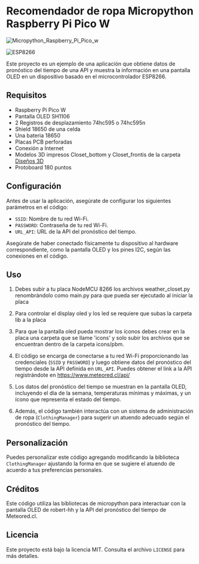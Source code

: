 # Recomendador de ropa Micropython Raspberry Pi Pico W

![Micropython_Raspberry_Pi_Pico_w](https://img.shields.io/badge/Raspberry%20Pi%20Pico%20W-Micropython%20Compatible-brightgreen)

![ESP8266](https://img.shields.io/badge/ESP8266-Compatible-blue)

Este proyecto es un ejemplo de una aplicación que obtiene datos de pronóstico del tiempo de una API y muestra la información en una pantalla OLED en un dispositivo basado en el microcontrolador ESP8266.

## Requisitos

- Raspberry Pi Pico W
- Pantalla OLED SH1106
- 2 Registros de desplazamiento 74hc595 o 74hc595n
- Shield 18650 de una celda
- Una bateria 18650
- Placas PCB perforadas
- Conexión a Internet
- Modelos 3D impresos Closet_bottom y Closet_frontis de la carpeta [Diseños 3D](/Diseños_3D/)
- Protoboard 180 puntos

## Configuración

Antes de usar la aplicación, asegúrate de configurar los siguientes parámetros en el código:

- `SSID`: Nombre de tu red Wi-Fi.
- `PASSWORD`: Contraseña de tu red Wi-Fi.
- `URL_API`: URL de la API del pronóstico del tiempo.

Asegúrate de haber conectado físicamente tu dispositivo al hardware correspondiente, como la pantalla OLED y los pines I2C, según las conexiones en el código.

## Uso

1. Debes subir a tu placa NodeMCU 8266 los archivos weather_closet.py renombrándolo como main.py para que pueda ser ejecutado al iniciar la placa

2. Para controlar el display oled y los led se requiere que subas la carpeta lib a la placa

3. Para que la pantalla oled pueda mostrar los íconos debes crear en la placa una carpeta que se llame 'icons' y solo subir los archivos que se encuentran dentro de la carpeta icons/pbm.

4. El código se encarga de conectarse a tu red Wi-Fi proporcionando las credenciales (`SSID` y `PASSWORD`) y luego obtiene datos del pronóstico del tiempo desde la API definida en `URL_API`. Puedes obtener el link a la API registrándote en https://www.meteored.cl/api/

2. Los datos del pronóstico del tiempo se muestran en la pantalla OLED, incluyendo el día de la semana, temperaturas mínimas y máximas, y un ícono que representa el estado del tiempo.

3. Además, el código también interactúa con un sistema de administración de ropa (`ClothingManager`) para sugerir un atuendo adecuado según el pronóstico del tiempo.

## Personalización

Puedes personalizar este código agregando modificando la biblioteca `ClothingManager` ajustando la forma en que se sugiere el atuendo de acuerdo a tus preferencias personales.

## Créditos

Este código utiliza las bibliotecas de micropython para interactuar con la pantalla OLED de robert-hh y la API del pronóstico del tiempo de Meteored.cl.

## Licencia

Este proyecto está bajo la licencia MIT. Consulta el archivo `LICENSE` para más detalles.
